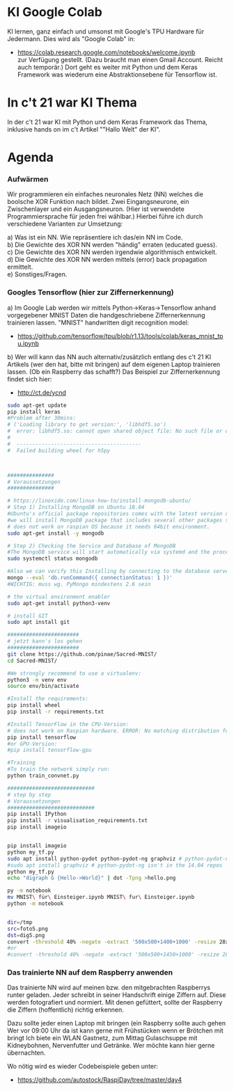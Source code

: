 # KI Google Colab

KI lernen, ganz einfach und umsonst mit Google's TPU
Hardware für Jedermann. Dies wird als "Google Colab" in:<br>
- https://colab.research.google.com/notebooks/welcome.ipynb<br>
zur Verfügung gestellt. (Dazu braucht man einen Gmail Account. Reicht
auch temporär.) Dort geht es weiter mit Python und dem Keras Framework
was wiederum eine Abstraktionsebene für Tensorflow ist.

# In c't 21 war KI  Thema
In der c't 21 war KI mit Python und dem Keras Framework das Thema,
inklusive hands on im c't Artikel ""Hallo Welt" der KI".

# Agenda
### Aufwärmen
Wir programmieren ein einfaches neuronales Netz (NN) welches die
boolsche XOR Funktion nach bildet. Zwei Eingangsneurone, ein
Zwischenlayer und ein Ausgangsneuron. (Hier ist verwendete
Programmiersprache für jeden frei wählbar.) Hierbei führe ich durch
verschiedene Varianten zur Umsetzung:

a) Was ist ein NN. Wie repräsentiere ich das/ein NN im Code.<br>
b) Die Gewichte des XOR NN werden "händig" erraten (educated guess).<br>
c) Die Gewichte des XOR NN werden irgendwie algorithmisch entwickelt.<br>
d) Die Gewichte des XOR NN werden mittels (error) back propagation ermittelt.<br>
e) Sonstiges/Fragen.<br>

### Googles Tensorflow (hier zur Ziffernerkennung)
a) Im Google Lab werden wir mittels Python->Keras->Tensorflow anhand
vorgegebener MNIST Daten die handgeschriebene Ziffernerkennung
trainieren lassen. "MNIST" handwritten digit recognition model:<br>
- https://github.com/tensorflow/tpu/blob/r1.13/tools/colab/keras_mnist_tpu.ipynb

b) Wer will kann das NN auch alternativ/zusätzlich entlang des c't 21 KI
Artikels (wer den hat, bitte mit bringen) auf dem eigenen Laptop
trainieren lassen. (Ob ein Raspberry das schafft?) Das Beispiel zur
Ziffernerkennung findet sich hier:<br>
- http://ct.de/ycnd

```bash
sudo apt-get update
pip install keras
#Problem after 30mins:
# ('Loading library to get version:', 'libhdf5.so')
#  error: libhdf5.so: cannot open shared object file: No such file or directory
#  
#  ----------------------------------------
#  Failed building wheel for h5py



###############
# Voraussetzungen
###############

# https://linoxide.com/linux-how-to/install-mongodb-ubuntu/
# Step 1) Installing MongoDB on Ubuntu 18.04
#Ubuntu's official package repositories comes with the latest version of MongoDB, which means we can install the necessary packages using apt-get.
#we will install MongoDB package that includes several other packages such as mongo-tools, mongodb-clients, mongodb-server and mongodb-server-core.
# does not work on raspian OS because it needs 64bit environment.
sudo apt-get install -y mongodb

# Step 2) Checking the Service and Database of MongoDB
#The MongoDB service will start automatically via systemd and the process listens on port 27017. You can verify its status using the systemctl command as shown below.
sudo systemctl status mongodb

#Also we can verify this Installing by connecting to the database server and executing a diagnostic command.
mongo --eval 'db.runCommand({ connectionStatus: 1 })'
#WICHTIG: muss wg. PyMongo mindestens 2.6 sein

# the virtual environment enabler
sudo apt-get install python3-venv

# install GIT
sudo apt install git

#######################
# jetzt kann's los gehen
#######################
git clone https://github.com/pinae/Sacred-MNIST/
cd Sacred-MNIST/

#We strongly recommend to use a virtualenv:
python3 -m venv env
source env/bin/activate

#Install the requirements:
pip install wheel
pip install -r requirements.txt

#Install TensorFlow in the CPU-Version:
# does not work on Raspian hardware. ERROR: No matching distribution found for tensorflow 
pip install tensorflow
#or GPU-Version:
#pip install tensorflow-gpu

#Training
#To train the network simply run:
python train_convnet.py

############################
# step by step
# Voraussetzungen
############################
pip install IPython
pip install -r visualisation_requirements.txt
pip install imageio


pip install imageio
python my_tf.py
sudo apt install python-pydot python-pydot-ng graphviz # python-pydot-ng isn't in the 14.04 repos
#sudo apt install graphviz # python-pydot-ng isn't in the 14.04 repos
python my_tf.py
echo "digraph G {Hello->World}" | dot -Tpng >hello.png 

py -m notebook
mv MNIST\ für\ Einsteiger.ipynb MNIST\ fur\ Einsteiger.ipynb 
python -m notebook


dir=/tmp
src=foto5.png
dst=dig5.png
convert -threshold 40% -negate -extract '500x500+1400+1000' -resize 28x28 $dir/$src $dir/$dst
#or
#convert -threshold 40% -negate -extract '500x500+1450+1000' -resize 28x28 $dir/$src $dir/$dst

```

### Das trainierte NN auf dem Raspberry anwenden
Das trainierte NN wird auf meinen bzw. den mitgebrachten Raspberrys
runter geladen. Jeder schreibt in seiner Handschrift einige Ziffern auf.
Diese werden fotografiert und normiert. Mit denen gefüttert, sollte der
Raspberry die Ziffern (hoffentlich) richtig erkennen.

Dazu sollte jeder einen Laptop mit bringen (ein Raspberry sollte auch
gehen  Wer vor 09:00 Uhr da ist kann gerne mit Frühstücken wenn er
Brötchen mit bringt  Ich biete ein WLAN Gastnetz, zum Mittag
Gulaschsuppe mit Kidneybohnen, Nervenfutter und Getränke. Wer möchte
kann hier gerne übernachten.

Wo nötig wird es wieder Codebeispiele geben unter:<br>
- https://github.com/autostock/RaspiDay/tree/master/day4
